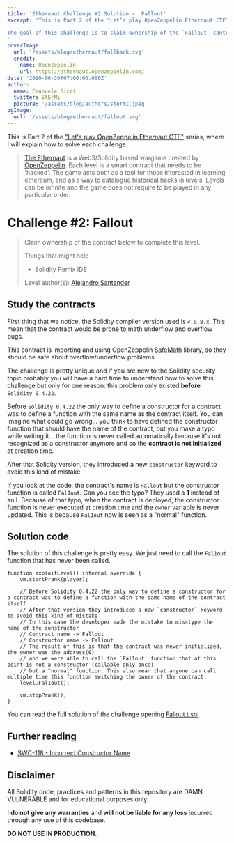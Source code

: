 ```yaml
---
title: 'Ethernaut Challenge #2 Solution —  Fallout'
excerpt: 'This is Part 2 of the "Let’s play OpenZeppelin Ethernaut CTF" series, where I will explain how to solve each challenge.</br></br>

The goal of this challenge is to claim ownership of the `Fallout` contract.
'
coverImage: 
  url: '/assets/blog/ethernaut/fallback.svg'
  credit: 
    name: OpenZeppelin
    url: https://ethernaut.openzeppelin.com/
date: '2020-06-30T07:00:00.000Z'
author:
  name: Emanuele Ricci
  twitter: StErMi
  picture: '/assets/blog/authors/stermi.jpeg'
ogImage:
  url: '/assets/blog/ethernaut/fallout.svg'
---
```


This is Part 2 of the ["Let's play OpenZeppelin Ethernaut CTF"](https://stermi.xyz/blog/lets-play-openzeppelin-ethernaut) series, where I will explain how to solve each challenge.

> [The Ethernaut](https://ethernaut.openzeppelin.com/) is a Web3/Solidity based wargame created by [OpenZeppelin](https://openzeppelin.com/).
> Each level is a smart contract that needs to be 'hacked'. The game acts both as a tool for those interested in learning ethereum, and as a way to catalogue historical hacks in levels. Levels can be infinite and the game does not require to be played in any particular order.

# Challenge #2: Fallout

> Claim ownership of the contract below to complete this level.
>
> Things that might help
>
> - Solidity Remix IDE
>
> Level author(s): [Alejandro Santander](https://github.com/ajsantander)

## Study the contracts

First thing that we notice, the Solidity compiler version used is `< 0.8.x`. This mean that the contract would be prone to math underflow and overflow bugs.

This contract is importing and using OpenZeppelin [SafeMath](https://docs.openzeppelin.com/contracts/4.x/api/utils#SafeMath) library, so they should be safe about overflow/underflow problems.

The challenge is pretty unique and if you are new to the Solidity security topic probably you will have a hard time to understand how to solve this challenge but only for one reason: this problem only existed **before** `Solidity 0.4.22`.

Before `Solidity 0.4.22` the only way to define a constructor for a contract was to define a function with the same name as the contract itself.
You can imagine what could go wrong... you think to have defined the constructor function that should have the name of the contract, but you make a typo while writing it... the function is never called automatically because it's not recognized as a constructor anymore and so the **contract is not initialized** at creation time.

After that Solidity version, they introduced a new `constructor` keyword to avoid this kind of mistake.

If you look at the code, the contract's name is `Fallout` but the constructor function is called `Fal1out`. Can you see the typo? They used a **1** instead of an **l**.
Because of that typo, when the contract is deployed, the constructor function is never executed at creation time and the `owner` variable is never updated. This is because `Fal1out` now is seen as a "normal" function.

## Solution code

The solution of this challenge is pretty easy. We just need to call the `Fal1out` function that has never been called.

```solidity
function exploitLevel() internal override {
    vm.startPrank(player);

    // Before Solidity 0.4.22 the only way to define a constructor for a contract was to define a function with the same name of the contract itself
    // After that version they introduced a new `constructor` keyword to avoid this kind of mistake
    // In this case the developer made the mistake to misstype the name of the constructor
    // Contract name -> Fallout
    // Constructor name -> Fal1out
    // The result of this is that the contract was never initialized, the owner was the address(0)
    // and we were able to call the `Fal1out` function that at this point is not a constructor (callable only once)
    // but a "normal" function. This also mean that anyone can call multiple time this function switching the owner of the contract.
    level.Fal1out();

    vm.stopPrank();
}
```

You can read the full solution of the challenge opening [Fallout.t.sol](https://github.com/StErMi/foundry-ethernaut/blob/main/test/Fallout.t.sol)

## Further reading

- [SWC-118 - Incorrect Constructor Name](https://swcregistry.io/docs/SWC-118)

## Disclaimer

All Solidity code, practices and patterns in this repository are DAMN VULNERABLE and for educational purposes only.

I **do not give any warranties** and **will not be liable for any loss** incurred through any use of this codebase.

**DO NOT USE IN PRODUCTION**.
